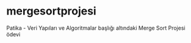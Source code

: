 # mergesortprojesi
 Patika - Veri Yapıları ve Algoritmalar başlığı altındaki Merge Sort Projesi ödevi

